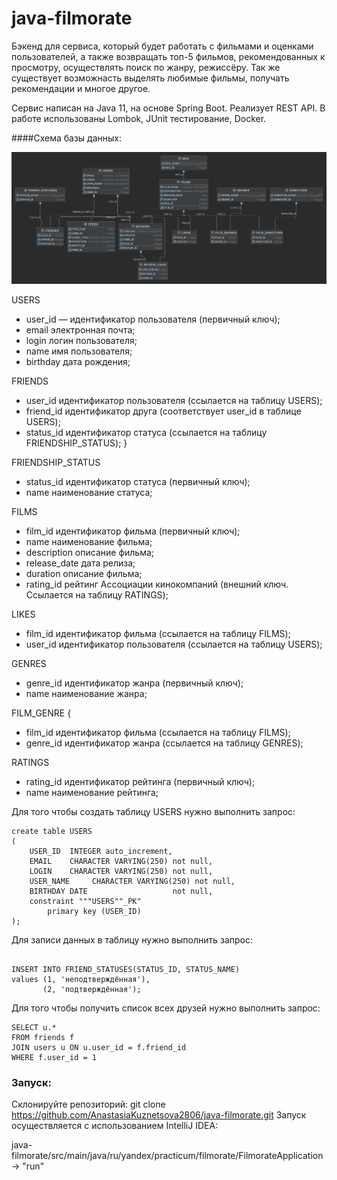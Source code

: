# java-filmorate

Бэкенд для сервиса, который будет работать с фильмами и оценками пользователей, а также возвращать топ-5 фильмов, рекомендованных к просмотру, осуществлять поиск по жанру, режиссёру.
Так же существует возможнасть выделять любимые фильмы, получать рекомендации и многое другое.

Сервис написан на Java 11, на основе Spring Boot. Реализует REST API. В работе использованы Lombok, JUnit тестирование, Docker. 

####Схема базы данных:

![](src/main/resources/ER-diagram.png)
 
USERS
- user_id — идентификатор пользователя (первичный ключ);
- email электронная почта;
- login логин пользователя;
- name имя пользователя;
- birthday дата рождения;

FRIENDS 
- user_id идентификатор пользователя (ссылается на таблицу USERS);
- friend_id идентификатор друга (соответствует user_id в таблице USERS);
- status_id идентификатор статуса (ссылается на таблицу FRIENDSHIP_STATUS);
}

FRIENDSHIP_STATUS 
- status_id идентификатор статуса (первичный ключ);
- name наименование статуса;
 
FILMS 
- film_id идентификатор фильма (первичный ключ);
- name наименование фильма;
- description описание фильма;
- release_date дата релиза;
- duration описание фильма;
- rating_id рейтинг Ассоциации кинокомпаний (внешний ключ. Ссылается на таблицу RATINGS);

LIKES 
- film_id идентификатор фильма (ссылается на таблицу FILMS);
- user_id идентификатор пользователя (ссылается на таблицу USERS);

GENRES 
- genre_id идентификатор жанра (первичный ключ);
- name наименование жанра;

FILM_GENRE {
- film_id идентификатор фильма (ссылается на таблицу FILMS);
- genre_id идентификатор жанра (ссылается на таблицу GENRES);

RATINGS 
- rating_id идентификатор рейтинга (первичный ключ);
- name наименование рейтинга;

Для того чтобы создать таблицу USERS нужно выполнить запрос:
```
create table USERS
(
    USER_ID  INTEGER auto_increment,
    EMAIL    CHARACTER VARYING(250) not null,
    LOGIN    CHARACTER VARYING(250) not null,
    USER_NAME     CHARACTER VARYING(250) not null,
    BIRTHDAY DATE                   not null,
    constraint """USERS""_PK"
        primary key (USER_ID)
);
```

Для записи данных в таблицу нужно выполнить запрос:
```

INSERT INTO FRIEND_STATUSES(STATUS_ID, STATUS_NAME)
values (1, 'неподтверждённая'),
       (2, 'подтверждённая');
```


Для того чтобы получить список всех друзей нужно выполнить запрос:
```
SELECT u.*
FROM friends f
JOIN users u ON u.user_id = f.friend_id
WHERE f.user_id = 1
```
### Запуск:
Склонируйте репозиторий: git clone https://github.com/AnastasiaKuznetsova2806/java-filmorate.git
Запуск осуществляется с использованием IntelliJ IDEA:

java-filmorate/src/main/java/ru/yandex/practicum/filmorate/FilmorateApplication -> "run"